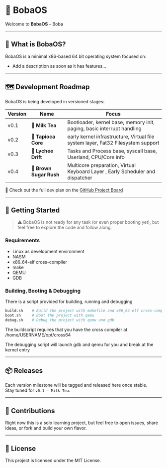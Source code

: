 # 🧋 BobaOS

Welcome to **BobaOS** – Boba

---

## 🔧 What is BobaOS?

BobaOS is a minimal x86-based 64 bit operating system focused on:

- Add a description as soon as it has features...

---

## 🗺️ Development Roadmap

BobaOS is being developed in versioned stages:

| Version | Name             | Focus                                           |
|---------|------------------|--------------------------------------------------|
| v0.1    | 🧋  **Milk Tea**     | Bootloader, kernel base, memory init, paging, basic interrupt handling |
| v0.2    | 🧱 **Tapioca Core** | early kernel infrastructure, Virtual file system layer, Fat32 Filesystem support |
| v0.3    | 🍒 **Lychee Drift** | Tasks and Process base, syscall base, Userland, CPU/Core info |
| v0.4   | 🍬 **Brown Sugar Rush** | Multicore preparation, Virtual Keyboard Layer , Early Scheduler and dispatcher |

📌 Check out the full dev plan on the [GitHub Project Board](https://github.com/users/Waaal/projects/1/views/1)

---

## 🚀 Getting Started

> ⚠️ BobaOS is not ready for any task (or even proper booting yet), but feel free to explore the code and follow along.

### Requirements

- Linux as development environment
- NASM
- x86_64-elf cross-compiler
- make
- QEMU
- GDB

### Building, Booting & Debugging
There is a script provided for building, running and debugging


```bash
build.sh    # Build the project with makefile and x86_64 elf cross-compiler
boot.sh     # Boot the project with qemu
debug.sh    # Debug the project with qemu and gdb
```


The buildscript requires that you have the cross compiler at /home/USERNAME/opt/cross64


The debugging script will launch gdb and qemu for you and break at the kernel entry

---

## 📦 Releases

Each version milestone will be tagged and released here once stable.  
Stay tuned for `v0.1 – Milk Tea`.

---

## 🤝 Contributions

Right now this is a solo learning project, but feel free to open issues, share ideas, or fork and build your own flavor.

---


## 📜 License

This project is licensed under the MIT License.
